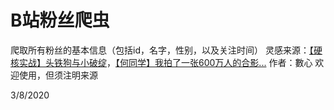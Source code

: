 # B站粉丝爬虫
爬取所有粉丝的基本信息（包括id，名字，性别，以及关注时间）
灵感来源：[【硬核实战】头铁狗与小破绽](https://www.bilibili.com/video/BV1LZ4y1x7PR)，[【何同学】我拍了一张600万人的合影...](https://www.bilibili.com/video/BV1Nt4y1D7pW)
作者：數心
欢迎使用，但须注明来源

3/8/2020
